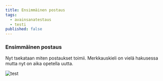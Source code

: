 ```yaml
---
title: Ensimmäinen postaus
tags:
  - avainsanatestaus
  - testi
published: false
---
```



### Ensimmäinen postaus
Nyt tsekataan miten postaukset toimii. Merkkauskieli on vielä hakusessa mutta nyt on aika opetella uutta.


![test](http://i.imgur.com/WWCgxX9.jpg)
